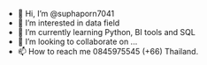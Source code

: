- 👋 Hi, I’m @suphaporn7041
- 👀 I’m interested in data field
- 🌱 I’m currently learning Python, BI tools and SQL
- 💞️ I’m looking to collaborate on ...
- 📫 How to reach me 0845975545 (+66) Thailand.

<!---
suphaporn7041/suphaporn7041 is a ✨ special ✨ repository because its `README.md` (this file) appears on your GitHub profile.
You can click the Preview link to take a look at your changes.
--->
